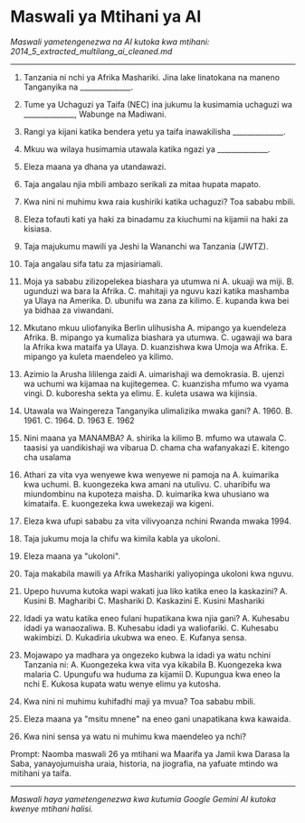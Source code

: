 # Maswali ya Mtihani ya AI
*Maswali yametengenezwa na AI kutoka kwa mtihani: 2014_5_extracted_multilang_ai_cleaned.md*

---

1.  Tanzania ni nchi ya Afrika Mashariki. Jina lake linatokana na maneno Tanganyika na ______________.
2.  Tume ya Uchaguzi ya Taifa (NEC) ina jukumu la kusimamia uchaguzi wa ______________, Wabunge na Madiwani.
3.  Rangi ya kijani katika bendera yetu ya taifa inawakilisha ______________.
4.  Mkuu wa wilaya husimamia utawala katika ngazi ya ______________.
5.  Eleza maana ya dhana ya utandawazi.
6.  Taja angalau njia mbili ambazo serikali za mitaa hupata mapato.
7.  Kwa nini ni muhimu kwa raia kushiriki katika uchaguzi? Toa sababu mbili.
8.  Eleza tofauti kati ya haki za binadamu za kiuchumi na kijamii na haki za kisiasa.
9.  Taja majukumu mawili ya Jeshi la Wananchi wa Tanzania (JWTZ).
10. Taja angalau sifa tatu za mjasiriamali.
11. Moja ya sababu zilizopelekea biashara ya utumwa ni
    A.  ukuaji wa miji.
    B.  ugunduzi wa bara la Afrika.
    C.  mahitaji ya nguvu kazi katika mashamba ya Ulaya na Amerika.
    D.  ubunifu wa zana za kilimo.
    E.  kupanda kwa bei ya bidhaa za viwandani.

12. Mkutano mkuu uliofanyika Berlin ulihusisha
    A.  mipango ya kuendeleza Afrika.
    B.  mipango ya kumaliza biashara ya utumwa.
    C.  ugawaji wa bara la Afrika kwa mataifa ya Ulaya.
    D.  kuanzishwa kwa Umoja wa Afrika.
    E.  mipango ya kuleta maendeleo ya kilimo.

13. Azimio la Arusha lililenga zaidi
    A.  uimarishaji wa demokrasia.
    B.  ujenzi wa uchumi wa kijamaa na kujitegemea.
    C.  kuanzisha mfumo wa vyama vingi.
    D.  kuboresha sekta ya elimu.
    E.  kuleta usawa wa kijinsia.

14. Utawala wa Waingereza Tanganyika ulimalizika mwaka gani?
    A. 1960.
    B. 1961.
    C. 1964.
    D. 1963
    E. 1962

15. Nini maana ya MANAMBA?
    A.  shirika la kilimo
    B.  mfumo wa utawala
    C.  taasisi ya uandikishaji wa vibarua
    D.  chama cha wafanyakazi
    E.  kitengo cha usalama

16. Athari za vita vya wenyewe kwa wenyewe ni pamoja na
    A.  kuimarika kwa uchumi.
    B.  kuongezeka kwa amani na utulivu.
    C.  uharibifu wa miundombinu na kupoteza maisha.
    D.  kuimarika kwa uhusiano wa kimataifa.
    E.  kuongezeka kwa uwekezaji wa kigeni.

17. Eleza kwa ufupi sababu za vita vilivyoanza nchini Rwanda mwaka 1994.
18. Taja jukumu moja la chifu wa kimila kabla ya ukoloni.
19. Eleza maana ya "ukoloni".
20. Taja makabila mawili ya Afrika Mashariki yaliyopinga ukoloni kwa nguvu.
21. Upepo huvuma kutoka wapi wakati jua liko katika eneo la kaskazini?
    A. Kusini
    B. Magharibi
    C. Mashariki
    D. Kaskazini
    E. Kusini Mashariki

22. Idadi ya watu katika eneo fulani hupatikana kwa njia gani?
    A. Kuhesabu idadi ya wanaozaliwa.
    B. Kuhesabu idadi ya waliofariki.
    C. Kuhesabu wakimbizi.
    D. Kukadiria ukubwa wa eneo.
    E. Kufanya sensa.

23. Mojawapo ya madhara ya ongezeko kubwa la idadi ya watu nchini Tanzania ni:
    A. Kuongezeka kwa vita vya kikabila
    B. Kuongezeka kwa malaria
    C. Upungufu wa huduma za kijamii
    D. Kupungua kwa eneo la nchi
    E. Kukosa kupata watu wenye elimu ya kutosha.

24. Kwa nini ni muhimu kuhifadhi maji ya mvua? Toa sababu mbili.
25. Eleza maana ya "msitu mnene" na eneo gani unapatikana kwa kawaida.
26. Kwa nini sensa ya watu ni muhimu kwa maendeleo ya nchi?

Prompt: Naomba maswali 26 ya mtihani wa Maarifa ya Jamii kwa Darasa la Saba, yanayojumuisha uraia, historia, na jiografia, na yafuate mtindo wa mitihani ya taifa.

---
*Maswali haya yametengenezwa kwa kutumia Google Gemini AI kutoka kwenye mtihani halisi.*
